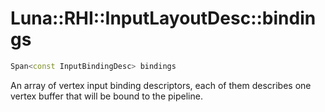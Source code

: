 # Luna::RHI::InputLayoutDesc::bindings

```c++
Span<const InputBindingDesc> bindings
```

An array of vertex input binding descriptors, each of them describes one vertex buffer that will be bound to the pipeline. 

